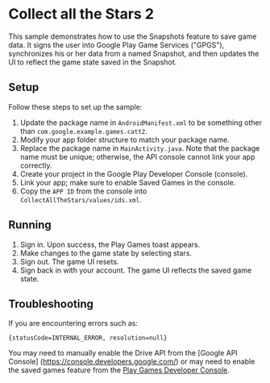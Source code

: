 # Collect all the Stars 2 #
This sample demonstrates how to use the Snapshots feature to save game data.
It signs the user into Google Play Game Services ("GPGS"), synchronizes his or
her data from a named Snapshot, and then updates the UI to reflect the game
state saved in the Snapshot.

## Setup ##
Follow these steps to set up the sample:
1. Update the package name in `AndroidManifest.xml` to be something other
   than `com.google.example.games.catt2`.
2. Modify your app folder structure to match your package name.
3. Replace the package name in `MainActivity.java`. Note that the package name
   must be unique; otherwise, the API console cannot link your app correctly.
4. Create your project in the Google Play Developer Console (console).
5. Link your app; make sure to enable Saved Games in the console.
6. Copy the `APP ID` from the console into `CollectAllTheStars/values/ids.xml`.

## Running ##
1. Sign in. Upon success, the Play Games toast appears.
2. Make changes to the game state by selecting stars.
3. Sign out. The game UI resets.
4. Sign back in with your account. The game UI reflects the saved game state.

## Troubleshooting ##
If you are encountering errors such as:

    {statusCode=INTERNAL_ERROR, resolution=null}

You may need to manually enable the Drive API from the
[Google API Console] (https://console.developers.google.com/) or may need to
enable the saved games feature from the
[Play Games Developer Console](https://play.google.com/apps/publish).
